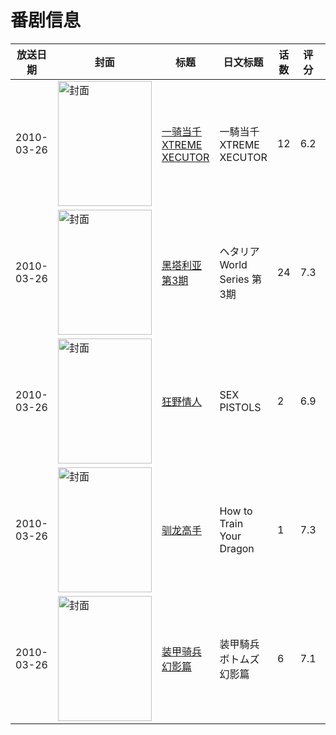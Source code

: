 # 番剧信息

|放送日期|封面|标题|日文标题|话数|评分|评分人数|
|---|---|---|---|---|---|---|
|2010-03-26|<img src="https://lain.bgm.tv/pic/cover/c/a7/32/4281_0NRUZ.jpg" alt="封面" style="width:150px;height:200px;object-fit:cover;">|[一骑当千 XTREME XECUTOR](https://bangumi.tv/subject/4281)|一騎当千 XTREME XECUTOR|12|6.2|428人评分|
|2010-03-26|<img src="https://lain.bgm.tv/pic/cover/c/72/30/4450_7t777.jpg" alt="封面" style="width:150px;height:200px;object-fit:cover;">|[黑塔利亚 第3期](https://bangumi.tv/subject/4450)|ヘタリア World Series 第3期|24|7.3|1381人评分|
|2010-03-26|<img src="https://lain.bgm.tv/pic/cover/c/94/5e/4873_JuLPo.jpg" alt="封面" style="width:150px;height:200px;object-fit:cover;">|[狂野情人](https://bangumi.tv/subject/4873)|SEX PISTOLS|2|6.9|317人评分|
|2010-03-26|<img src="https://lain.bgm.tv/pic/cover/c/34/76/35959_FtpHa.jpg" alt="封面" style="width:150px;height:200px;object-fit:cover;">|[驯龙高手](https://bangumi.tv/subject/13295)|How to Train Your Dragon|1|7.3|2440人评分|
|2010-03-26|<img src="https://lain.bgm.tv/pic/cover/c/a7/e3/41734_i3Ofs.jpg" alt="封面" style="width:150px;height:200px;object-fit:cover;">|[装甲骑兵 幻影篇](https://bangumi.tv/subject/41734)|装甲騎兵ボトムズ 幻影篇|6|7.1|130人评分|
